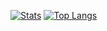 [![Stats](https://github-readme-stats.vercel.app/api?username=adnsio&count_private=true&show_icons=true)](https://github.com/adnsio)
[![Top Langs](https://github-readme-stats.vercel.app/api/top-langs/?username=adnsio&layout=compact&langs_count=8)](https://github.com/adnsio)

